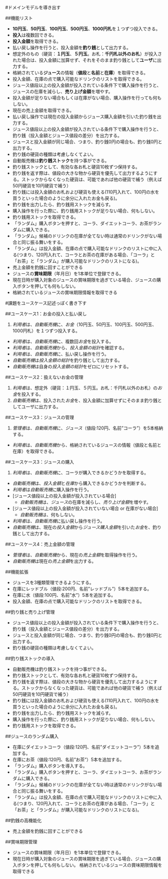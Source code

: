 #ドメインモデルを導き出す

##機能リスト
* **10円玉**、**50円玉**、**100円玉**、**500円玉**、**1000円札**を１つずつ投入できる。
* **投入**は複数回できる。
* **投入金額**を取得できる。
* 払い戻し操作を行うと、投入金額を**釣り銭**として出力する。
* 想定外のもの（硬貨：**１円玉**、**５円玉**。お札：**千円札以外のお札**）が投入された場合は、投入金額に加算せず、それをそのまま釣り銭として**ユーザ**に出力する。
* 格納されている**ジュース**の情報（**値段**と**名前**と**在庫**）を取得できる。
* 投入金額、在庫の点で購入可能なドリンクのリストを取得できる。
* ジュース値段以上の投入金額が投入されている条件下で購入操作を行うと、ジュースの在庫を減らし、**売り上げ金額**を増やす。
* 投入金額が足りない場合もしくは在庫がない場合、購入操作を行っても何もしない。
* 現在の売上金額を取得できる。
* 払い戻し操作では現在の投入金額からジュース購入金額を引いた釣り銭を出力する。
* ジュース値段以上の投入金額が投入されている条件下で購入操作を行うと、釣り銭（投入金額とジュース値段の差分）を出力する。
* ジュースと投入金額が同じ場合、つまり、釣り銭0円の場合も、釣り銭0円と出力する。
* 釣り銭の硬貨の種類は考慮しなくてよい。
* 自動販売機は**釣り銭ストック**を持つ事ができる。
* 釣り銭ストックとして、有効な各お札と硬貨10枚ずつ保持する。
* 釣り銭を返す際は、値段の大きな物から硬貨を優先して出力するようにする。ストックからなくなった硬貨は、可能であれば他の硬貨で補う（例えば50円硬貨を10円硬貨で補う）
* 釣り銭には投入金額のお札および硬貨も使える(110円入れて、100円の水を買うといった場合のように余分に入れたお金も戻る)。
* 釣り銭を出力したら、釣り銭用ストックを減らす。
* 購入操作を行った際に、釣り銭用ストックが足りない場合、何もしない。
* 釣り銭用ストックを取得できる。
* 「ランダム」購入ボタンを押すと、コーラ、ダイエットコーラ、お茶がランダムに購入できる。
* 「ランダム」候補のドリンクの在庫が全てない時は通常のドリンクがない場合と同じ振る舞いをする。
* 「ランダム」は投入金額、在庫の点で購入可能なドリンクのリストに中に入る(つまり、120円入れて、コーラとお茶の在庫がある場合、「コーラ」と「お茶」と「ランダム」が購入可能なドリンクのリストになる)。
* 売上金額を釣銭に回すことができる
* ジュースの**賞味期限**（年月日）を1本単位で登録できる。
* 現在日時が購入対象のジュースの賞味期限を過ぎている場合、ジュースの購入ボタンを押しても何もしない。
* 格納されているジュースの賞味期限情報を取得できる


#課題をユースケース記述っぽく書き下す

##ユースケース1：お金の投入と払い戻し
1. *利用者*は、*自動販売機*に、*お金*（10円玉、50円玉、100円玉、500円玉、1000円札）を１つずつ投入する。
* *利用者*は、*自動販売機*に、複数回*お金*を投入する。
* *利用者*は、*自動販売機*から、*投入金額の総計*を確認する。
* *利用者*は、*自動販売機*に、払い戻し操作を行う。
* *自動販売機*は*投入金額の総計*を釣り銭として出力する。
* *自動販売機*は自身の*投入金額の総計*をゼロにリセットする。

##ユースケース2：扱えないお金の管理
1. *利用者*は、想定外（硬貨：１円玉、５円玉。お札：千円札以外のお札）の*お金*を投入する。
2. *自動販売機*は、投入された*お金*を、投入金額に加算せずにそのまま釣り銭としてユーザに出力する。

##ユースケース3：ジュースの管理
1. *管理者*は、*自動販売機*に、*ジュース*（値段:120円、名前”コーラ”）を5本格納する。
* *利用者*は、*自動販売機*から、格納されているジュースの情報（値段と名前と在庫）を取得できる。

##ユースケース3：ジュースの購入
1. *利用者*は、*自動販売機*に、コーラが購入できるかどうかを取得する。
* *自動販売機*は、*投入金額*と*在庫*から購入できるかどうかを判断する。
* *利用者*は*自動販売機*に購入操作を行う。
* [ジュース値段以上の投入金額が投入されている場合]
	* *自動販売機*は、*ジュース*の在庫を減らし、*売り上げ金額*を増やす。
* [ジュース値段以上の投入金額が投入されていない場合 or 在庫がない場合]
	* *自動販売機*は、何もしない。
* *利用者*は、*自動販売機*に払い戻し操作を行う。
* *自動販売機*は、現在の*投入金額*から*ジュース購入金額*を引いた*お金*を、釣り銭として出力する。

##ユースケース4：売上金額の管理
* *管理者*は、*自動販売機*から、現在の*売上金額*を取得操作を行う。
* *自動販売機*は現在の*売上金額*を出力する。


##機能拡張
* ジュースを3種類管理できるようにする。
* 在庫にレッドブル（値段:200円、名前”レッドブル”）5本を追加する。
* 在庫に水（値段:100円、名前”水”）5本を追加する。
* 投入金額、在庫の点で購入可能なドリンクのリストを取得できる。

##釣り銭と売り上げ管理
* ジュース値段以上の投入金額が投入されている条件下で購入操作を行うと、釣り銭（投入金額とジュース値段の差分）を出力する。
* ジュースと投入金額が同じ場合、つまり、釣り銭0円の場合も、釣り銭0円と出力する。
* 釣り銭の硬貨の種類は考慮しなくてよい。

##釣り銭ストックの導入
* 自動販売機は釣り銭ストックを持つ事ができる。
* 釣り銭ストックとして、有効な各お札と硬貨10枚ずつ保持する。
* 釣り銭を返す際は、値段の大きな物から硬貨を優先して出力するようにする。ストックからなくなった硬貨は、可能であれば他の硬貨で補う（例えば50円硬貨を10円硬貨で補う）
* 釣り銭には投入金額のお札および硬貨も使える(110円入れて、100円の水を買うといった場合のように余分に入れたお金も戻る)。
* 釣り銭を出力したら、釣り銭用ストックを減らす。
* 購入操作を行った際に、釣り銭用ストックが足りない場合、何もしない。
* 釣り銭用ストックを取得できる。

##ジュースのランダム購入
* 在庫にダイエットコーラ（値段:120円、名前”ダイエットコーラ”）5本を追加する。
* 在庫にお茶（値段:120円、名前”お茶”）5本を追加する。
* 「ランダム」購入ボタンを導入する。
* 「ランダム」購入ボタンを押すと、コーラ、ダイエットコーラ、お茶がランダムに購入できる。
* 「ランダム」候補のドリンクの在庫が全てない時は通常のドリンクがない場合と同じ振る舞いをする。
* 「ランダム」は投入金額、在庫の点で購入可能なドリンクのリストに中に入る(つまり、120円入れて、コーラとお茶の在庫がある場合、「コーラ」と「お茶」と「ランダム」が購入可能なドリンクのリストになる)。

##釣銭の高機能化
* 売上金額を釣銭に回すことができる

##賞味期限管理
* ジュースの賞味期限（年月日）を1本単位で登録できる。
* 現在日時が購入対象のジュースの賞味期限を過ぎている場合、ジュースの購入ボタンを押しても何もしない。
格納されているジュースの賞味期限情報を取得できる
